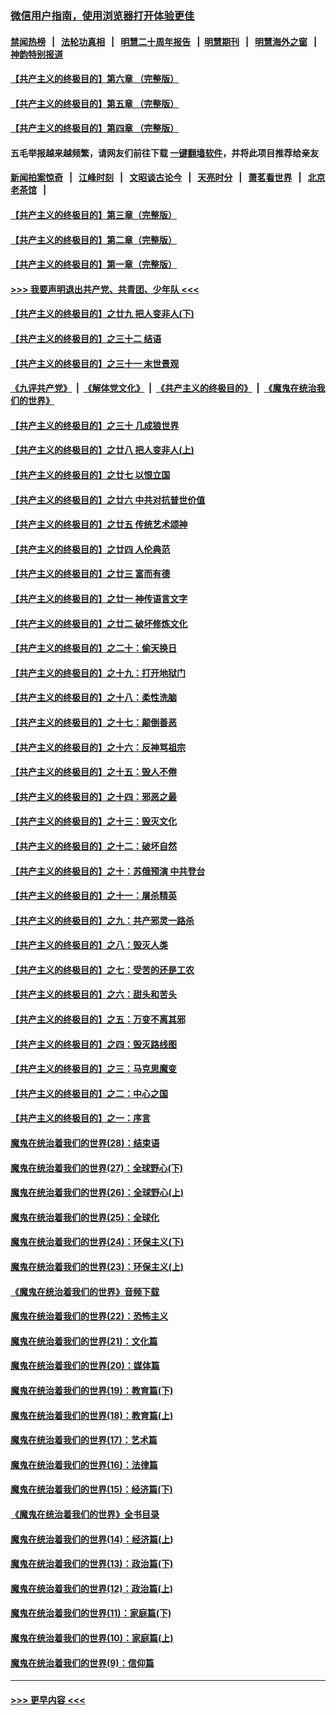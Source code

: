 ### [微信用户指南，使用浏览器打开体验更佳](https://github.com/gfw-breaker/banned-news1/blob/master/indexes/wechat-guide.md?t=0)
#### [禁闻热榜](热点新闻.md?t=0)  &nbsp;&nbsp;|&nbsp;&nbsp; [法轮功真相](https://github.com/gfw-breaker/truth/blob/master/README.md?t=0) &nbsp;&nbsp;|&nbsp;&nbsp; [明慧二十周年报告](https://github.com/gfw-breaker/mh-reports/blob/master/README.md?t=0) &nbsp;&nbsp;|&nbsp;&nbsp;[明慧期刊](https://github.com/gfw-breaker/mh-qikan) &nbsp;&nbsp;|&nbsp;&nbsp; [明慧海外之窗](https://github.com/gfw-breaker/mh-news/blob/master/README.md?t=0) &nbsp;&nbsp;|&nbsp;&nbsp; [神韵特别报道](https://github.com/gfw-breaker/mh-news/blob/master/shenyun.md?t=0)
#### [【共产主义的终极目的】第六章 （完整版）](../pages/nsc422/n11428913.md?t=02140055) 
#### [【共产主义的终极目的】第五章 （完整版）](../pages/nsc422/n11428912.md?t=02140055) 
#### [【共产主义的终极目的】第四章 （完整版）](../pages/nsc422/n11428907.md?t=02140055) 
#### 五毛举报越来越频繁，请网友们前往下载 [一键翻墙软件](https://github.com/gfw-breaker/ssr-accounts)，并将此项目推荐给亲友
#### [新闻拍案惊奇](https://github.com/gfw-breaker/banned-news1/blob/master/pages/link4.md) &nbsp;&nbsp;|&nbsp;&nbsp; [江峰时刻](https://github.com/gfw-breaker/banned-news1/blob/master/pages/link4.md) &nbsp;&nbsp;|&nbsp;&nbsp; [文昭谈古论今](https://github.com/gfw-breaker/banned-news1/blob/master/pages/link4.md) &nbsp;&nbsp;|&nbsp;&nbsp; [天亮时分](https://github.com/gfw-breaker/banned-news1/blob/master/pages/link4.md) &nbsp;&nbsp;|&nbsp;&nbsp; [萧茗看世界](https://github.com/gfw-breaker/banned-news1/blob/master/pages/link4.md) &nbsp;&nbsp;|&nbsp;&nbsp; [北京老茶馆](https://github.com/gfw-breaker/banned-news1/blob/master/pages/link4.md) &nbsp;&nbsp;|&nbsp;&nbsp; 
#### [【共产主义的终极目的】第三章（完整版）](../pages/nsc422/n11428848.md?t=02140055) 
#### [【共产主义的终极目的】第二章（完整版）](../pages/nsc422/n11428831.md?t=02140055) 
#### [【共产主义的终极目的】第一章（完整版）](../pages/nsc422/n11417651.md?t=02140055) 
#### [>>> 我要声明退出共产党、共青团、少年队 <<<](https://github.com/begood0513/goodnews/blob/master/quit/letter.md) 
#### [【共产主义的终极目的】之廿九 把人变非人(下)](../pages/nsc422/n11344140.md?t=02140055) 
#### [【共产主义的终极目的】之三十二 结语](../pages/nsc422/n11360535.md?t=02140055) 
#### [【共产主义的终极目的】之三十一 末世景观](../pages/nsc422/n11351129.md?t=02140055) 
#### [《九评共产党》](https://github.com/begood0513/9ping.md/blob/master/README.md) &nbsp;|&nbsp; [《解体党文化》](../../../../jtdwh.md/blob/master/README.md)  &nbsp;|&nbsp; [《共产主义的终极目的》](../../../../gczydzjmd.md/blob/master/README.md) &nbsp;|&nbsp; [《魔鬼在统治我们的世界》](../../../../mgztzwmdsj.md/blob/master/README.md) 
#### [【共产主义的终极目的】之三十 几成狼世界](../pages/nsc422/n11348280.md?t=02140055) 
#### [【共产主义的终极目的】之廿八 把人变非人(上)](../pages/nsc422/n11340492.md?t=02140055) 
#### [【共产主义的终极目的】之廿七 以恨立国](../pages/nsc422/n11336944.md?t=02140055) 
#### [【共产主义的终极目的】之廿六 中共对抗普世价值](../pages/nsc422/n11324785.md?t=02140055) 
#### [【共产主义的终极目的】之廿五 传统艺术颂神](../pages/nsc422/n11296396.md?t=02140055) 
#### [【共产主义的终极目的】之廿四 人伦典范](../pages/nsc422/n11296397.md?t=02140055) 
#### [【共产主义的终极目的】之廿三 富而有德](../pages/nsc422/n11283598.md?t=02140055) 
#### [【共产主义的终极目的】之廿一 神传语言文字](../pages/nsc422/n11263265.md?t=02140055) 
#### [【共产主义的终极目的】之廿二 破坏修炼文化](../pages/nsc422/n11245728.md?t=02140055) 
#### [【共产主义的终极目的】之二十：偷天换日](../pages/nsc422/n11238846.md?t=02140055) 
#### [【共产主义的终极目的】之十九：打开地狱门](../pages/nsc422/n11206376.md?t=02140055) 
#### [【共产主义的终极目的】之十八：柔性洗脑](../pages/nsc422/n11199994.md?t=02140055) 
#### [【共产主义的终极目的】之十七：颠倒善恶](../pages/nsc422/n11179782.md?t=02140055) 
#### [【共产主义的终极目的】之十六：反神骂祖宗](../pages/nsc422/n11166798.md?t=02140055) 
#### [【共产主义的终极目的】之十五：毁人不倦](../pages/nsc422/n11166792.md?t=02140055) 
#### [【共产主义的终极目的】之十四：邪恶之最](../pages/nsc422/n11150249.md?t=02140055) 
#### [【共产主义的终极目的】之十三：毁灭文化](../pages/nsc422/n11135227.md?t=02140055) 
#### [【共产主义的终极目的】之十二：破坏自然](../pages/nsc422/n11135214.md?t=02140055) 
#### [【共产主义的终极目的】之十：苏俄预演 中共登台](../pages/nsc422/n11118424.md?t=02140055) 
#### [【共产主义的终极目的】之十一：屠杀精英](../pages/nsc422/n11118442.md?t=02140055) 
#### [【共产主义的终极目的】之九：共产邪灵一路杀](../pages/nsc422/n11114139.md?t=02140055) 
#### [【共产主义的终极目的】之八：毁灭人类](../pages/nsc422/n11108503.md?t=02140055) 
#### [【共产主义的终极目的】之七：受苦的还是工农](../pages/nsc422/n11101809.md?t=02140055) 
#### [【共产主义的终极目的】之六：甜头和苦头](../pages/nsc422/n11096971.md?t=02140055) 
#### [【共产主义的终极目的】之五：万变不离其邪](../pages/nsc422/n11091285.md?t=02140055) 
#### [【共产主义的终极目的】之四：毁灭路线图](../pages/nsc422/n11086284.md?t=02140055) 
#### [【共产主义的终极目的】之三：马克思魔变](../pages/nsc422/n11061941.md?t=02140055) 
#### [【共产主义的终极目的】之二：中心之国](../pages/nsc422/n11047728.md?t=02140055) 
#### [【共产主义的终极目的】之一：序言](../pages/nsc422/n11086077.md?t=02140055) 
#### [魔鬼在统治着我们的世界(28)：结束语](../pages/nsc422/n10936246.md?t=02140055) 
#### [魔鬼在统治着我们的世界(27)：全球野心(下)](../pages/nsc422/n10928319.md?t=02140055) 
#### [魔鬼在统治着我们的世界(26)：全球野心(上)](../pages/nsc422/n10900318.md?t=02140055) 
#### [魔鬼在统治着我们的世界(25)：全球化](../pages/nsc422/n10788205.md?t=02140055) 
#### [魔鬼在统治着我们的世界(24)：环保主义(下)](../pages/nsc422/n10695307.md?t=02140055) 
#### [魔鬼在统治着我们的世界(23)：环保主义(上)](../pages/nsc422/n10688613.md?t=02140055) 
#### [《魔鬼在统治着我们的世界》音频下载](../pages/nsc422/n10635553.md?t=02140055) 
#### [魔鬼在统治着我们的世界(22)：恐怖主义](../pages/nsc422/n10614727.md?t=02140055) 
#### [魔鬼在统治着我们的世界(21)：文化篇](../pages/nsc422/n10597706.md?t=02140055) 
#### [魔鬼在统治着我们的世界(20)：媒体篇](../pages/nsc422/n10586579.md?t=02140055) 
#### [魔鬼在统治着我们的世界(19)：教育篇(下)](../pages/nsc422/n10564808.md?t=02140055) 
#### [魔鬼在统治着我们的世界(18)：教育篇(上)](../pages/nsc422/n10526970.md?t=02140055) 
#### [魔鬼在统治着我们的世界(17)：艺术篇](../pages/nsc422/n10499093.md?t=02140055) 
#### [魔鬼在统治着我们的世界(16)：法律篇](../pages/nsc422/n10485969.md?t=02140055) 
#### [魔鬼在统治着我们的世界(15)：经济篇(下)](../pages/nsc422/n10469975.md?t=02140055) 
#### [《魔鬼在统治着我们的世界》全书目录](../pages/nsc422/n10464261.md?t=02140055) 
#### [魔鬼在统治着我们的世界(14)：经济篇(上)](../pages/nsc422/n10457370.md?t=02140055) 
#### [魔鬼在统治着我们的世界(13)：政治篇(下)](../pages/nsc422/n10448270.md?t=02140055) 
#### [魔鬼在统治着我们的世界(12)：政治篇(上)](../pages/nsc422/n10444576.md?t=02140055) 
#### [魔鬼在统治着我们的世界(11)：家庭篇(下)](../pages/nsc422/n10440961.md?t=02140055) 
#### [魔鬼在统治着我们的世界(10)：家庭篇(上)](../pages/nsc422/n10435448.md?t=02140055) 
#### [魔鬼在统治着我们的世界(9)：信仰篇](../pages/nsc422/n10432159.md?t=02140055) 

----
#### [ >>> 更早内容 <<< ](../indexes/nsc422-earlier.md)
